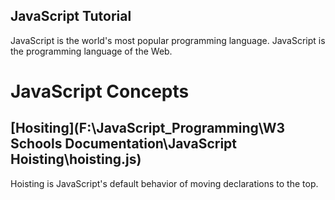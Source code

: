 ## JavaScript Tutorial

JavaScript is the world's most popular programming language.
JavaScript is the programming language of the Web.

# JavaScript Concepts

## [Hositing](F:\JavaScript_Programming\W3 Schools Documentation\JavaScript Hoisting\hoisting.js)

Hoisting is JavaScript's default behavior of moving declarations to the top.

